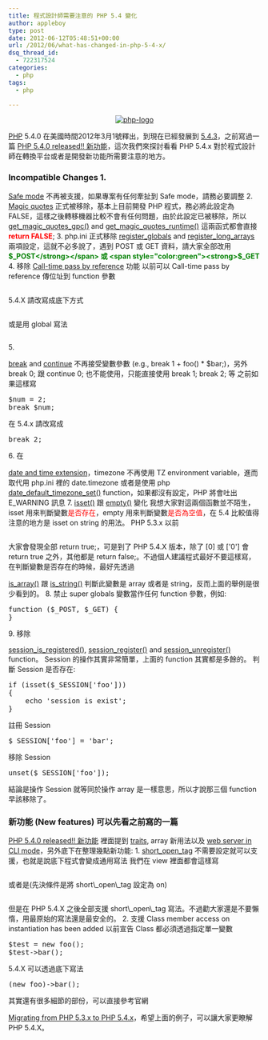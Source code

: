 ```yaml
---
title: 程式設計師需要注意的 PHP 5.4 變化
author: appleboy
type: post
date: 2012-06-12T05:48:51+00:00
url: /2012/06/what-has-changed-in-php-5-4-x/
dsq_thread_id:
  - 722317524
categories:
  - php
tags:
  - php

---
```

<div style="margin: 0 auto;text-align:center">
  <a href="https://www.flickr.com/photos/appleboy/6034284842/" title="php-logo by appleboy46, on Flickr"><img src="https://i2.wp.com/farm7.static.flickr.com/6186/6034284842_351ff33711_m.jpg?resize=240%2C127&#038;ssl=1" alt="php-logo" data-recalc-dims="1" /></a>
</div>

<a href="http://www.php.net" target="_blank">PHP</a> 5.4.0 在美國時間2012年3月1號釋出，到現在已經發展到 <a href="http://www.php.net/archive/2012.php#id2012-05-08-1" target="_blank">5.4.3</a>，之前寫過一篇 <a href="http://blog.wu-boy.com/2012/03/php-5-4-0-released/" target="_blank">PHP 5.4.0 released!! 新功能</a>，這次我們來探討看看 PHP 5.4.x 對於程式設計師在轉換平台或者是開發新功能所需要注意的地方。 <!--more-->

### Incompatible Changes 1. 

<a href="http://docs.php.net/manual/en/features.safe-mode.php" target="_blank">Safe mode</a> 不再被支援，如果專案有任何牽扯到 Safe mode，請務必要調整 2. <a href="http://docs.php.net/manual/en/security.magicquotes.php" target="_blank">Magic quotes</a> 正式被移除，基本上目前開發 PHP 程式，務必將此設定為 FALSE，這樣之後轉移機器比較不會有任何問題，由於此設定已被移除，所以 <a href="http://docs.php.net/manual/en/function.get-magic-quotes-gpc.php" target="_blank">get_magic_quotes_gpc()</a> and <a href="http://docs.php.net/manual/en/function.get-magic-quotes-runtime.php" target="_blank">get_magic_quotes_runtime()</a> 這兩函式都會直接 **<span style="color:red">return FALSE</span>**; 3. php.ini 正式移除 <a href="http://docs.php.net/manual/en/ini.core.php#ini.register-globals" target="_blank">register_globals</a> and <a href="http://docs.php.net/manual/en/ini.core.php#ini.register-long-arrays" target="_blank">register_long_arrays</a> 兩項設定，這就不必多說了，遇到 POST 或 GET 資料，請大家全部改用 <span style="color:green"><strong>$_POST</strong></span> 或 <span style="color:green"><strong>$_GET</strong></span> 4. 移除 <a href="http://docs.php.net/manual/en/language.references.pass.php" target="_blank">Call-time pass by reference</a> 功能 以前可以 Call-time pass by reference 傳位址到 function 參數 

<pre class="brush: php; title: ; notranslate" title=""><?php
function foo($var)
{
    $var++;
}

$a=5;
foo(&$a);
// $a is 6 here
?></pre> 5.4.X 請改寫成底下方式 

<pre class="brush: php; title: ; notranslate" title=""><?php
function foo(&$var)
{
    $var++;
}

$a=5;
foo($a);
?></pre> 或是用 global 寫法 

<pre class="brush: php; title: ; notranslate" title=""><?php
$a = 5;
function foo()
{
    global $a;
    $a++;
}
// $a is 6 here
?></pre> 5. 

<a href="http://docs.php.net/manual/en/control-structures.break.php" target="_blank">break</a> and <a href="http://docs.php.net/manual/en/control-structures.continue.php" target="_blank">continue</a> 不再接受變數參數 (e.g., break 1 + foo() * $bar;)，另外 break 0; 跟 continue 0; 也不能使用，只能直接使用 break 1; break 2; 等 之前如果這樣寫 

<pre class="brush: php; title: ; notranslate" title="">$num = 2; 
break $num;</pre> 在 5.4.x 請改寫成 

<pre class="brush: php; title: ; notranslate" title="">break 2;</pre> 6. 在 

<a href="http://docs.php.net/manual/en/book.datetime.php" target="_blank">date and time extension</a>，timezone 不再使用 TZ environment variable，進而取代用 php.ini 裡的 date.timezone 或者是使用 php <a href="http://docs.php.net/manual/en/function.date-default-timezone-set.php" target="_blank">date_default_timezone_set()</a> function，如果都沒有設定，PHP 將會吐出 E_WARNING 訊息 7. <a href="http://docs.php.net/manual/en/function.isset.php" target="_blank">isset()</a> 跟 <a href="http://docs.php.net/manual/en/function.empty.php" target="_blank">empty()</a> 變化 我想大家對這兩個函數並不陌生，isset 用來判斷變數<span style="color:red">是否存在</span>，empty 用來判斷變數<span style="color:red">是否為空值</span>，在 5.4 比較值得注意的地方是 isset on string 的用法。 PHP 5.3.x 以前 

<pre class="brush: php; title: ; notranslate" title=""><?php
$expected_array_got_string = 'somestring';
var_dump(isset($expected_array_got_string['some_key']));
var_dump(isset($expected_array_got_string[0]));
var_dump(isset($expected_array_got_string['0']));
var_dump(isset($expected_array_got_string[0.5]));
var_dump(isset($expected_array_got_string['0.5']));
var_dump(isset($expected_array_got_string['0 Mostel']));
?></pre> 大家會發現全部 return true;，可是到了 PHP 5.4.X 版本，除了 [0] 或 ['0'] 會 return true 之外，其他都是 return false;。不過個人建議程式最好不要這樣寫，在判斷變數是否存在的時候，最好先透過 

<a href="http://docs.php.net/manual/en/function.is-array.php" target="_blank">is_array()</a> 跟 <a href="http://docs.php.net/manual/en/function.is-string.php" target="_blank">is_string()</a> 判斷此變數是 array 或者是 string，反而上面的舉例是很少看到的。 8. 禁止 super globals 變數當作任何 function 參數，例如: 

<pre class="brush: php; title: ; notranslate" title="">function ($_POST, $_GET) {
}</pre> 9. 移除 

<a href="http://docs.php.net/manual/en/function.session-is-registered.php" target="_blank">session_is_registered()</a>, <a href="http://docs.php.net/manual/en/function.session-register.php" target="_blank">session_register()</a> and <a href="http://docs.php.net/manual/en/function.session-unregister.php" target="_blank">session_unregister()</a> function。 Session 的操作其實非常簡單，上面的 function 其實都是多餘的。 判斷 Session 是否存在: 

<pre class="brush: php; title: ; notranslate" title="">if (isset($_SESSION['foo']))
{
    echo 'session is exist';
}</pre> 註冊 Session 

<pre class="brush: php; title: ; notranslate" title="">$_SESSION['foo'] = 'bar';</pre> 移除 Session 

<pre class="brush: php; title: ; notranslate" title="">unset($_SESSION['foo']);</pre> 結論是操作 Session 就等同於操作 array 是一樣意思，所以才說那三個 function 早該移除了。 

### 新功能 (New features) 可以先看之前寫的一篇 

<a href="http://blog.wu-boy.com/2012/03/php-5-4-0-released/" target="_blank">PHP 5.4.0 released!! 新功能</a> 裡面提到 <a href="http://docs.php.net/manual/en/language.oop5.traits.php" target="_blank">traits</a>, array 新用法以及 <a href="http://docs.php.net/manual/en/features.commandline.webserver.php" target="_blank">web server in CLI mode</a>，另外底下在整理幾點新功能: 1. <a href="http://docs.php.net/manual/en/ini.core.php#ini.short-open-tag" target="_blank">short_open_tag</a> 不需要設定就可以支援，也就是說底下程式會變成通用寫法 我們在 view 裡面都會這樣寫 

<pre class="brush: php; title: ; notranslate" title=""><?php echo $foo; ?></pre> 或者是(先決條件是將 short\_open\_tag 設定為 on) 

<pre class="brush: php; title: ; notranslate" title=""><?= $foo;?></pre> 但是在 PHP 5.4.X 之後全部支援 short\_open\_tag 寫法。不過勸大家還是不要懶惰，用最原始的寫法還是最安全的。 2. 支援 Class member access on instantiation has been added 以前宣告 Class 都必須透過指定單一變數 

<pre class="brush: php; title: ; notranslate" title="">$test = new foo();
$test->bar();</pre> 5.4.X 可以透過底下寫法 

<pre class="brush: php; title: ; notranslate" title="">(new foo)->bar();</pre> 其實還有很多細節的部份，可以直接參考官網 

<a href="http://docs.php.net/manual/en/migration54.php" target="_blank">Migrating from PHP 5.3.x to PHP 5.4.x</a>，希望上面的例子，可以讓大家更瞭解 PHP 5.4.X。